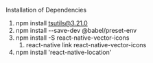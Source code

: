 Installation of Dependencies
1. npm install tsutils@3.21.0
2. npm install --save-dev @babel/preset-env
3. npm install -S react-native-vector-icons
    1. react-native link react-native-vector-icons
4. npm install 'react-native-location'
